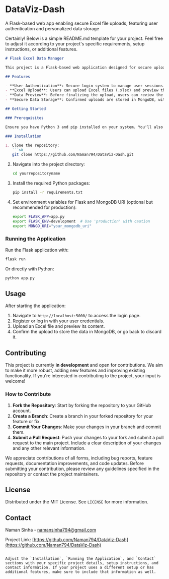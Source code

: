 # DataViz-Dash
A Flask-based web app enabling secure Excel file uploads, featuring user authentication and personalized data storage


Certainly! Below is a simple README.md template for your project. Feel free to adjust it according to your project's specific requirements, setup instructions, or additional features.

```markdown
# Flask Excel Data Manager

This project is a Flask-based web application designed for secure uploading and management of Excel data. It integrates user authentication and leverages MongoDB for efficient data storage, providing a seamless experience for users to upload, preview, and confirm their Excel data in a secure environment.

## Features

- **User Authentication**: Secure login system to manage user sessions.
- **Excel Upload**: Users can upload Excel files (.xlsx) and preview their content.
- **Data Preview**: Before finalizing the upload, users can review the data.
- **Secure Data Storage**: Confirmed uploads are stored in MongoDB, with data organized in user-specific collections.

## Getting Started

### Prerequisites

Ensure you have Python 3 and pip installed on your system. You'll also need MongoDB set up either locally or hosted.

### Installation

1. Clone the repository:
   ```sh
   git clone https://github.com/Naman794/DataViz-Dash.git
   ```
2. Navigate into the project directory:
   ```sh
   cd yourrepositoryname
   ```
3. Install the required Python packages:
   ```sh
   pip install -r requirements.txt
   ```
4. Set environment variables for Flask and MongoDB URI (optional but recommended for production):
   ```sh
   export FLASK_APP=app.py
   export FLASK_ENV=development  # Use 'production' with caution
   export MONGO_URI="your_mongodb_uri"
   ```

### Running the Application

Run the Flask application with:
```sh
flask run
```
Or directly with Python:
```sh
python app.py
```

## Usage

After starting the application:
1. Navigate to `http://localhost:5000/` to access the login page.
2. Register or log in with your user credentials.
3. Upload an Excel file and preview its content.
4. Confirm the upload to store the data in MongoDB, or go back to discard it.

## Contributing

This project is currently **in development** and open for contributions. We aim to make it more robust, adding new features and improving existing functionality. If you're interested in contributing to the project, your input is welcome!

### How to Contribute

1. **Fork the Repository**: Start by forking the repository to your GitHub account.
2. **Create a Branch**: Create a branch in your forked repository for your feature or fix.
3. **Commit Your Changes**: Make your changes in your branch and commit them.
4. **Submit a Pull Request**: Push your changes to your fork and submit a pull request to the main project. Include a clear description of your changes and any other relevant information.

We appreciate contributions of all forms, including bug reports, feature requests, documentation improvements, and code updates. Before submitting your contribution, please review any guidelines specified in the repository or contact the project maintainers.

## License

Distributed under the MIT License. See `LICENSE` for more information.

## Contact

Naman Sinha - namansinha794@gmail.com

Project Link: [https://github.com/Naman794/DataViz-Dash](https://github.com/Naman794/DataViz-Dash)
```

Adjust the `Installation`, `Running the Application`, and `Contact` sections with your specific project details, setup instructions, and contact information. If your project uses a different setup or has additional features, make sure to include that information as well.
